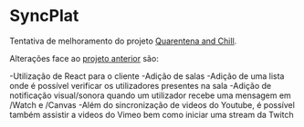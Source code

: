 # SyncPlat
Tentativa de melhoramento do projeto [Quarentena and Chill](https://github.com/xSerpine/Quarentena-And-Chill).

Alterações face ao [projeto anterior](https://quarentena-chill.herokuapp.com/) são:

  -Utilização de React para o cliente
  -Adição de salas
  -Adição de uma lista onde é possível verificar os utilizadores presentes na sala
  -Adição de notificação visual/sonora quando um utilizador recebe uma mensagem em /Watch e /Canvas
  -Além do sincronização de videos do Youtube, é possível também assistir a videos do Vimeo bem como iniciar uma stream da Twitch
  
